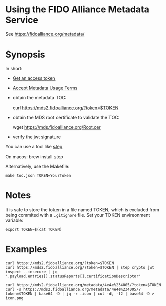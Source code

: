 # Using the FIDO Alliance Metadata Service

See
https://fidoalliance.org/metadata/

# Synopsis

In short:

- [Get an access token](https://mds2.fidoalliance.org/tokens/)

- [Accept Metadata Usage Terms](https://mds2.fidoalliance.org/tokens/legalese?v=1.0)

- obtain the metadata TOC:

    curl https://mds2.fidoalliance.org/?token=$TOKEN

- obtain the MDS root certificate to validate the TOC:

    wget https://mds.fidoalliance.org/Root.cer

- verify the jwt signature

You can use a tool like [step](https://smallstep.com/docs/cli/crypto/jwt/)

On macos:
    brew install step

Alternatively, use the Makefile:

    make toc.json TOKEN=YourToken

# Notes

It is safe to store the token in a file named TOKEN, which is excluded from being commited with a `.gitignore` file.
Set your TOKEN envireonment variable:

    export TOKEN=$(cat TOKEN)

# Examples

```
curl https://mds2.fidoalliance.org/?token=$TOKEN
curl https://mds2.fidoalliance.org/?token=$TOKEN | step crypto jwt inspect --insecure | jq '.payload.entries[].statusReports[].certificationDescriptor'

curl https://mds2.fidoalliance.org/metadata/4e4e%234005/?token=$TOKEN
curl -s https://mds2.fidoalliance.org/metadata/4e4e%234005/?token=$TOKEN | base64 -D | jq -r .icon | cut -d, -f2 | base64 -D > icon.png

```
